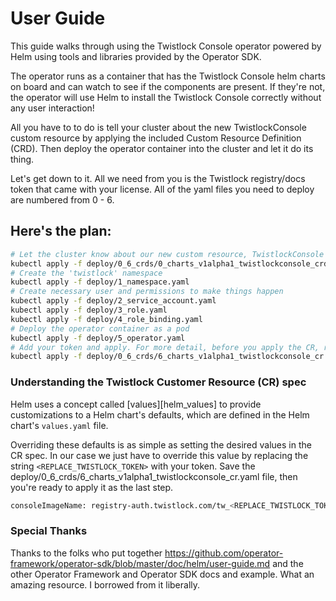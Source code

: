 # User Guide

This guide walks through using the Twistlock Console operator 
powered by Helm using tools and libraries provided by the Operator SDK.

The operator runs as a container that has the Twistlock Console helm charts on board
and can watch to see if the components are present. If they're not, the
operator will use Helm to install the Twistlock Console correctly without
any user interaction!

All you have to to do is tell your cluster about the new TwistlockConsole custom resource by
applying the included Custom Resource Definition (CRD). Then deploy the operator
container into the cluster and let it do its thing.

Let's get down to it. All we need from you is the Twistlock registry/docs token
that came with your license. All of the yaml files you need to deploy are numbered from
0 - 6.

##  Here's the plan:

```sh
# Let the cluster know about our new custom resource, TwistlockConsole
kubectl apply -f deploy/0_6_crds/0_charts_v1alpha1_twistlockconsole_crd.yaml
# Create the 'twistlock' namespace
kubectl apply -f deploy/1_namespace.yaml
# Create necessary user and permissions to make things happen
kubectl apply -f deploy/2_service_account.yaml 
kubectl apply -f deploy/3_role.yaml
kubectl apply -f deploy/4_role_binding.yaml
# Deploy the operator container as a pod
kubectl apply -f deploy/5_operator.yaml
# Add your token and apply. For more detail, before you apply the CR, read the note below
kubectl apply -f deploy/0_6_crds/6_charts_v1alpha1_twistlockconsole_cr.yaml
``` 


### Understanding the Twistlock Customer Resource (CR) spec

Helm uses a concept called [values][helm_values] to provide customizations
to a Helm chart's defaults, which are defined in the Helm chart's `values.yaml`
file.

Overriding these defaults is as simple as setting the desired values in the CR
spec. In our case we just have to override this value by replacing the string
`<REPLACE_TWISTLOCK_TOKEN>` with your token. Save the deploy/0_6_crds/6_charts_v1alpha1_twistlockconsole_cr.yaml
file, then you're ready to apply it as the last step.

```sh
consoleImageName: registry-auth.twistlock.com/tw_<REPLACE_TWISTLOCK_TOKEN>/twistlock/console:console_19_03_317
``` 

### Special Thanks

Thanks to the folks who put together https://github.com/operator-framework/operator-sdk/blob/master/doc/helm/user-guide.md and the other Operator Framework and Operator SDK docs and example. What an amazing resource. I borrowed from it liberally.

